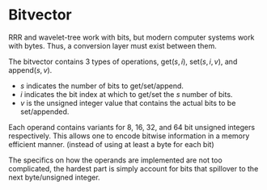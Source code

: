 # Bitvector

RRR and wavelet-tree work with bits, but modern computer systems
work with bytes. Thus, a conversion layer must exist between them.

The bitvector contains 3 types of operations, $\text{get}(s, i)$,
    $\text{set}(s,i,v)$, and $\text{append}(s,v)$.

- $s$ indicates the number of bits to get/set/append.
- $i$ indicates the bit index at which to get/set the $s$ number
  of bits.
- $v$ is the unsigned integer value that contains the actual bits
  to be set/appended.

Each operand contains variants for 8, 16, 32, and 64 bit unsigned
integers respectively. This allows one to encode bitwise
information in a memory efficient manner. (instead of using at
least a byte for each bit)

The specifics on how the operands are implemented are not too
complicated, the hardest part is simply account for bits that
spillover to the next byte/unsigned integer.

